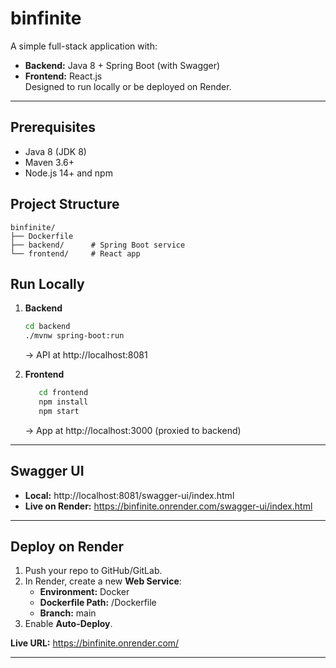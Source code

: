 # binfinite

A simple full-stack application with:
- **Backend:** Java 8 + Spring Boot (with Swagger)
- **Frontend:** React.js  
  Designed to run locally or be deployed on Render.

---

## Prerequisites

- Java 8 (JDK 8)
- Maven 3.6+
- Node.js 14+ and npm

## Project Structure

```
binfinite/
├── Dockerfile
├── backend/      # Spring Boot service 
└── frontend/     # React app
```

## Run Locally

1. **Backend**
   ```bash
   cd backend
   ./mvnw spring-boot:run
   ```  
   → API at http://localhost:8081

2. **Frontend**
   ```bash
      cd frontend
      npm install
      npm start
   ```  
   → App at http://localhost:3000 (proxied to backend)

---

## Swagger UI

- **Local:** http://localhost:8081/swagger-ui/index.html
- **Live on Render:** https://binfinite.onrender.com/swagger-ui/index.html

---

## Deploy on Render

1. Push your repo to GitHub/GitLab.
2. In Render, create a new **Web Service**:
    - **Environment:** Docker
    - **Dockerfile Path:** /Dockerfile
    - **Branch:** main
3. Enable **Auto-Deploy**.

**Live URL:** https://binfinite.onrender.com/

---

